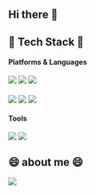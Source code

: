 ## Hi there 👋
## 🌴 Tech Stack 🌴
#### Platforms & Languages
<img src="https://img.shields.io/badge/Android Studio-34A853?style=flat&logo=Android&logoColor=white"> <img src="https://img.shields.io/badge/Visual Studio Code-007ACC?style=flat&logo=Visual Studio Code&logoColor=white"> <img src="https://img.shields.io/badge/Intellij IDEA-000000?style=flat&logo=Intellij IDEA&logoColor=white">
####
<img src="https://img.shields.io/badge/Kotlin-7F52FF?style=flat&logo=Kotlin&logoColor=white"> <img src="https://img.shields.io/badge/Python-3776AB?style=flat&logo=Python&logoColor=white"> <img src="https://img.shields.io/badge/C-A8B9CC?style=flat&logo=C&logoColor=white">
#### Tools
<img src="https://img.shields.io/badge/Firebase-FFCA28?style=flat&logo=Firebase&logoColor=white"> <img src="https://img.shields.io/badge/GitHub-181717?style=flat&logo=GitHub&logoColor=white">
## 😄 about me 😄
<a href="https://jay20033.tistory.com/"><img src="https://img.shields.io/badge/Tistory-000000?style=flat&logo=Tistory&logoColor=white&link=https://jay20033.tistory.com/"/></a>
<!--
**jay200333/jay200333** is a ✨ _special_ ✨ repository because its `README.md` (this file) appears on your GitHub profile.

Here are some ideas to get you started:

- 🔭 I’m currently working on ...
- 🌱 I’m currently learning ...
- 👯 I’m looking to collaborate on ...
- 🤔 I’m looking for help with ...
- 💬 Ask me about ...
- 📫 How to reach me: ...
- 😄 Pronouns: ...
- ⚡ Fun fact: ...
-->
